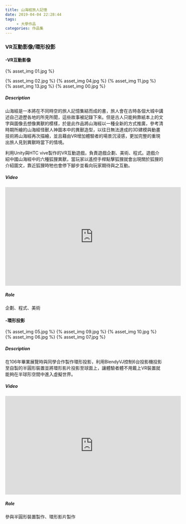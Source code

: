 ```yaml
---
title: 山海經旅人記憶
date: 2019-04-04 22:28:44
tags:
     - 大學作品
categories: 作品集
---
```

### VR互動影像/環形投影

#### -VR互動影像

{% asset_img 01.jpg %}

<!--more-->
{% asset_img 02.jpg %}
{% asset_img 04.jpg %}
{% asset_img 11.jpg %}
{% asset_img 13.jpg %}
{% asset_img 00.jpg %}


##### Description
山海經是一本將在不同時空的旅人記憶集結而成的書，旅人會在古時各個大城中講述自己遊歷各地的所見所聞，這些故事被記錄下來。但是古人只能夠靠紙本上的文字與圖像去想像異獸的模樣，於是此作品將山海經以一種全新的方式推廣，參考清時期所繪的山海經怪獸人神圖本中的異獸造型，以往日無法達成的3D建模與動畫技術將山海經再次描繪，並且藉由VR增加體驗者的場景沉浸感，更加完整的重現出旅人見到異獸時當下的情境。 

利用Unity與HTC vive製作的VR互動遊戲，負責遊戲企劃、美術、程式。遊戲介紹中國山海經中的六種狐狸異獸，當玩家以遙控手桿點擊狐狸就會出現關於狐狸的介紹圖文，靠近狐狸時牠也會停下腳步並看向玩家期待與之互動。 

##### Video
<iframe width="560" height="315" src="https://www.youtube.com/embed/ttGceHy-ldc" frameborder="0" allow="accelerometer; autoplay; encrypted-media; gyroscope; picture-in-picture" allowfullscreen></iframe>

##### Role
企劃、程式、美術

#### -環形投影
{% asset_img 05.jpg %}
{% asset_img 09.jpg %}
{% asset_img 10.jpg %}
{% asset_img 06.jpg %}
{% asset_img 07.jpg %}
##### Description
在106年畢業展覽時與同學合作製作環形投影，利用BlendyVJ控制6台投影機投影至自製的半圓形裝置並將環形影片投影至球面上，讓體驗者體不用戴上VR裝置就能夠在半球形空間中進入虛擬世界。

##### Video
<iframe width="560" height="315" src="https://www.youtube.com/embed/2kd_KBQPfR4" frameborder="0" allow="accelerometer; autoplay; encrypted-media; gyroscope; picture-in-picture" allowfullscreen></iframe>

##### Role
參與半圓形裝置製作、環形影片製作







